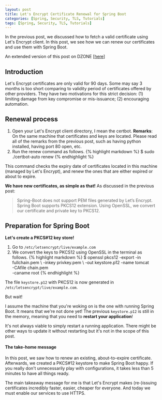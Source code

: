 ```yaml
---
layout: post
title: Let's Encrypt Certificate Renewal for Spring Boot
categories: [Spring, Security, TLS, Tutorials]
tags: [Spring, Security, TLS, Tutorials]
---
```


In the previous post, we discussed how to fetch a valid certificate using Let's Encrypt client. In this post, we see how we can renew our certificates and use them with Spring Boot.

<i class="fa fa-bookmark"></i> An extended version of this post on DZONE [[here][dzone]]

## Introduction

Let's Encrypt certificates are only valid for 90 days. Some may say 3 months is too short comparing to validity period of certificates offered by other providers. They have two motivations for this strict decision: (1) limiting damage from key compromise or mis-issuance; (2) encouraging automation.

## Renewal process
1. Open your Let's Encrypt client directory, I mean the certbot.
__Remarks__:
On the same machine that certificates and keys are located. Please read all of the remarks from the previous post, such as having python installed, having port 80 open, etc.
2. Run the renew command as follows.
{% highlight markdown %}
$ sudo ./certbot-auto renew
{% endhighlight %}

This command checks the expiry date of certificates located in this machine (managed by Let's Encrypt), and renew the ones that are either expired or about to expire.




__We have new certificates, as simple as that!__
As discussed in the previous post:  

>  Spring-Boot does not support PEM files generated by Let’s Encrypt. Spring Boot supports PKCS12 extension. Using OpenSSL, we convert our certificate and private key to PKCS12.



## Preparation for Spring Boot

__Let's create a PKCS#12 key store!__

1. Go to `/etc/letsencrypt/live/example.com`
2. We convert the keys to PKCS12 using OpenSSL in the terminal as follows.
{% highlight markdown %}
$ openssl pkcs12 -export -in fullchain.pem \ 
                 -inkey privkey.pem \ 
                 -out keystore.p12 
                 -name tomcat \
                 -CAfile chain.pem \
                 -caname root
{% endhighlight %}

The file `keystore.p12` with PKCS12 is now generated in `/etc/letsencrypt/live/example.com`.

But wait!

I assume the machine that you're woking on is the one with running Spring Boot. It means that we're not done yet! The previous `keystore.p12` is still in the memory, meaning that you need to __restart your application__! 

It's not always viable to simply restart a running application. There might be other ways to update it without restarting but it's not in the scope of this post.

#### The take-home message

In this post, we saw how to renew an existing, about-to-expire certificate. Afterwards, we created a PKCS#12 keystore to make Spring Boot happy. If you really don't unnecessarily play with configurations, it takes less than 5 minutes to have all things ready.

The main takeaway message for me is that Let's Encrypt makes (re-)issuing certificates incredibly faster, easier, cheaper for everyone. And today we must enable our services to use HTTPS.


[dzone]: https://dzone.com/articles/spring-boot-secured-by-lets-encrypt